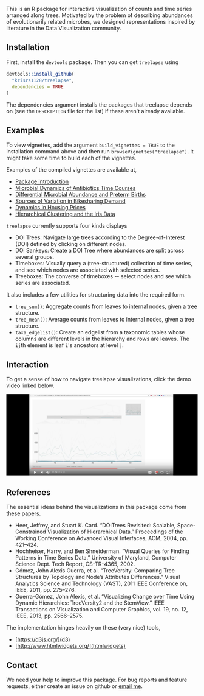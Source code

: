This is an R package for interactive visualization of counts and time series
arranged along trees. Motivated by the problem of describing abundances of
evolutionarily related microbes, we designed representations inspired by
literature in the Data Visualization community.

## Installation ##

First, install the `devtools` package. Then you can get `treelapse` using

```r
devtools::install_github(
  "krisrs1128/treelapse",
  dependencies = TRUE
)
```

The dependencies argument installs the packages that treelapse depends on
(see the `DESCRIPTION` file for the list) if these aren't already available.

## Examples ##

To view vignettes, add the argument `build_vignettes = TRUE` to the
installation command above and then run `browseVignettes("treelapse")`.
It might take some time to build each of the vignettes.

Examples of the compiled vignettes are available at,
- [Package introduction](http://statweb.stanford.edu/~kriss1/treelapse_intro.html)
- [Microbial Dynamics of Antibiotics Time Courses](http://statweb.stanford.edu/~kriss1/antibiotic.html)
- [Differential Microbial Abundance and Preterm Births](http://statweb.stanford.edu/~kriss1/pregnancy.html)
- [Sources of Variation in Bikesharing Demand](http://statweb.stanford.edu/~kriss1/bikesharing.html)
- [Dynamics in Housing Prices](http://statweb.stanford.edu/~kriss1/zillow.html)
- [Hierarchical Clustering and the Iris Data](http://statweb.stanford.edu/~kriss1/iris.html)

`treelapse` currently supports four kinds displays

* DOI Trees: Navigate large trees according to the Degree-of-Interest (DOI)
defined by clicking on different nodes.
* DOI Sankeys: Create a DOI Tree where abundances are split across several
groups.
* Timeboxes: Visually query a (tree-structured) collection of time series, and
see which nodes are associated with selected series.
* Treeboxes: The converse of timeboxes -- select nodes and see which series are
associated.

It also includes a few utilities for structuring data into the required form.

* `tree_sum()`: Aggregate counts from leaves to internal nodes, given a tree
structure.
* `tree_mean()`: Average counts from leaves to internal nodes, given a tree
structure.
* `taxa_edgelist()`: Create an edgelist from a taxonomic tables whose columns
are different levels in the hierarchy and rows are leaves. The `ij`th element
is leaf `i`'s ancestors at level `j`.

## Interaction ##

To get a sense of how to navigate treelapse visualizations, click the demo video linked below.

[![Watch on youtube](youtube_screenshot.png)](https://youtu.be/p3beLRLwPhk "Treelapse Interaction and Interpretation")

## References ##

The essential ideas behind the visualizations in this package come from these
papers.

* Heer, Jeffrey, and Stuart K. Card. “DOITrees Revisited: Scalable, Space-Constrained Visualization of Hierarchical Data.” Proceedings of the Working Conference on Advanced Visual Interfaces, ACM, 2004, pp. 421–424.
* Hochheiser, Harry, and Ben Shneiderman. “Visual Queries for Finding Patterns in Time Series Data.” University of Maryland, Computer Science Dept. Tech Report, CS-TR-4365, 2002.
* Gómez, John Alexis Guerra, et al. “TreeVersity: Comparing Tree Structures by Topology and Node’s Attributes Differences.” Visual Analytics Science and Technology (VAST), 2011 IEEE Conference on, IEEE, 2011, pp. 275–276.
* Guerra-Gómez, John Alexis, et al. “Visualizing Change over Time Using Dynamic Hierarchies: TreeVersity2 and the StemView.” IEEE Transactions on Visualization and Computer Graphics, vol. 19, no. 12, IEEE, 2013, pp. 2566–2575.

The implementation hinges heavily on these (very nice) tools,
* [https://d3js.org/](d3)
* [http://www.htmlwidgets.org/](htmlwidgets)

## Contact ##

We need your help to improve this package. For bug reports and feature
requests, either create an issue on github or
[email me](mailto:kriss1@stanford.edu).
